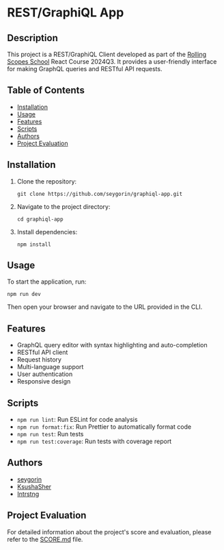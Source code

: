 # REST/GraphiQL App

## Description

This project is a REST/GraphiQL Client developed as part of the [Rolling Scopes School](https://rs.school) React Course 2024Q3. It provides a user-friendly interface for making GraphQL queries and RESTful API requests.

## Table of Contents

- [Installation](#installation)
- [Usage](#usage)
- [Features](#features)
- [Scripts](#scripts)
- [Authors](#authors)
- [Project Evaluation](#project-evaluation)

## Installation

1. Clone the repository:
   ```
   git clone https://github.com/seygorin/graphiql-app.git
   ```
2. Navigate to the project directory:
   ```
   cd graphiql-app
   ```
3. Install dependencies:
   ```
   npm install
   ```

## Usage

To start the application, run:

```
npm run dev
```

Then open your browser and navigate to the URL provided in the CLI.

## Features

- GraphQL query editor with syntax highlighting and auto-completion
- RESTful API client
- Request history
- Multi-language support
- User authentication
- Responsive design

## Scripts

- `npm run lint`: Run ESLint for code analysis
- `npm run format:fix`: Run Prettier to automatically format code
- `npm run test`: Run tests
- `npm run test:coverage`: Run tests with coverage report

## Authors

- [seygorin](https://github.com/seygorin)
- [KsushaSher](https://github.com/KsushaSher)
- [Intrstng](https://github.com/Intrstng)

## Project Evaluation

For detailed information about the project's score and evaluation, please refer to the [SCORE.md](./SCORE.md) file.
